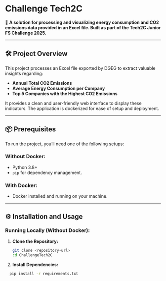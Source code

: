# Challenge Tech2C

🚀 **A solution for processing and visualizing energy consumption and CO2 emissions data provided in an Excel file. Built as part of the Tech2C Junior FS Challenge 2025.**

---

## 🛠️ Project Overview

This project processes an Excel file exported by DGEG to extract valuable insights regarding:
- **Annual Total CO2 Emissions**
- **Average Energy Consumption per Company**
- **Top 5 Companies with the Highest CO2 Emissions**

It provides a clean and user-friendly web interface to display these indicators. The application is dockerized for ease of setup and deployment.

---

## 📦 Prerequisites

To run the project, you’ll need one of the following setups:

### Without Docker:
- Python 3.8+
- `pip` for dependency management.

### With Docker:
- Docker installed and running on your machine.

---

## ⚙️ Installation and Usage

### Running Locally (Without Docker):

1. **Clone the Repository:**  
   ```bash
   git clone <repository-url>
   cd ChallengeTech2C
2. **Install Dependencies:**
 ```bash
   pip install -r requirements.txt
```


 
    
